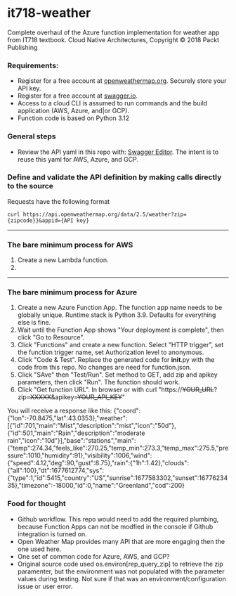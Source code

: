 # it718-weather
Complete overhaul of the Azure function implementation for weather app from IT718 textbook. Cloud Native Architectures, Copyright © 2018 Packt Publishing 

### Requirements:
- Register for a free account at [openweathermap.org](https://openweathermap.org/).  Securely store your API key.
- Register for a free account at [swagger.io](https://swagger.io/tools/).
- Access to a cloud CLI is assumed to run commands and the build application (AWS, Azure, and|or GCP).
- Function code is based on Python 3.12

### General steps
- Review the API yaml in this repo with: [Swagger Editor](https://editor.swagger.io/).  The intent is to reuse this yaml for AWS, Azure, and GCP.

### Define and validate the API definition by making calls directly to the source
Requests have the following format
```
curl https://api.openweathermap.org/data/2.5/weather?zip={zipcode}}&appid={API key}
```

---
### The bare minimum process for AWS
1. Create a new Lambda function.
2. 
---
### The bare minimum process for Azure
1. Create a new Azure Function App.  The function app name needs to be globally unique.  Runtime stack is Python 3.9.  Defaults for everything else is fine.  
2. Wait until the Function App shows "Your deployment is complete", then click "Go to Resource".  
3. Click "Functions" and create a new function.  Select "HTTP trigger", set the function trigger name, set Authorization level to anonymous.  
4. Click "Code & Test".  Replace the generated code for __init__.py with the code from this repo.  No changes are need for function.json.  
5. Click "SAve" then "Test/Run".  Set method to GET, add zip and apikey parameters, then click "Run".  The function should work.
6. Click "Get function URL".  In browser or with curl "https://~~YOUR_URL~~?zip=~~XXXXX~~&apikey=~~YOUR_API_KEY~~"

You will receive a response like this: 
{"coord":{"lon":-70.8475,"lat":43.0353},"weather":[{"id":701,"main":"Mist","description":"mist","icon":"50d"},{"id":501,"main":"Rain","description":"moderate rain","icon":"10d"}],"base":"stations","main":{"temp":274.34,"feels_like":270.25,"temp_min":273.3,"temp_max":275.5,"pressure":1010,"humidity":91},"visibility":1006,"wind":{"speed":4.12,"deg":90,"gust":8.75},"rain":{"1h":1.42},"clouds":{"all":100},"dt":1677612774,"sys":{"type":1,"id":5415,"country":"US","sunrise":1677583302,"sunset":1677623435},"timezone":-18000,"id":0,"name":"Greenland","cod":200}

### Food for thought
- Github workflow.  This repo would need to add the required plumbing, because Function Apps can not be modfied in the console if Github integration is turned on.  
- Open Weather Map provides many API that are more engaging then the one used here.
- One set of common code for Azure, AWS, and GCP?
- Original source code used os.environ[rep_query_zip] to retrieve the zip paramenter, but the environment was not populated with the parameter values during testing.  Not sure if that was an environment/configuration issue or user error.
